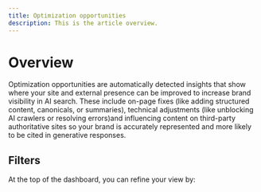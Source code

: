 ```yaml
---
title: Optimization opportunities
description: This is the article overview.
---
```


# Overview

Optimization opportunities are automatically detected insights that show where your site and external presence can be improved to increase brand visibility in AI search. These include on-page fixes (like adding structured content, canonicals, or summaries), technical adjustments (like unblocking AI crawlers or resolving errors)and influencing content on third-party authoritative sites so your brand is accurately represented and more likely to be cited in generative responses.

## Filters

At the top of the dashboard, you can refine your view by:
